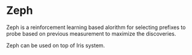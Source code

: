 # Zeph

Zeph is a reinforcement learning based alorithm for selecting prefixes to probe based on previous measurement to maximize the discoveries.

Zeph can be used on top of Iris system.